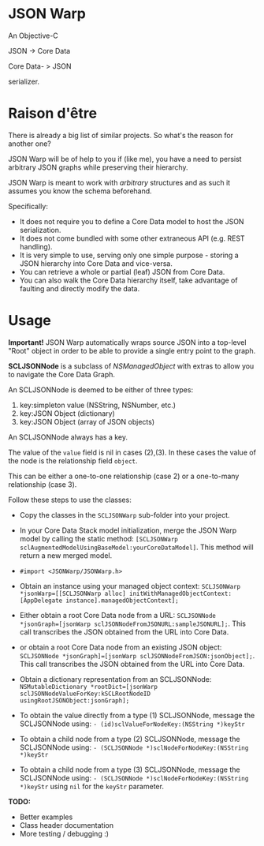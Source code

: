 JSON Warp
====================

An Objective-C

JSON -> Core Data

Core Data- > JSON

serializer.

# Raison d'être

There is already a big list of similar projects. So what's the reason for another one?

JSON Warp will be of help to you if (like me), you have a need to persist arbitrary JSON graphs while preserving their hierarchy.  

JSON Warp is meant to work with *arbitrary* structures and as such it assumes you know the schema beforehand.

Specifically: 

- It does not require you to define a Core Data model to host the JSON serialization.
- It does not come bundled with some other extraneous API (e.g. REST handling).
- It is very simple to use, serving only one simple purpose - storing a JSON hierarchy into Core Data and vice-versa.
- You can retrieve a whole or partial (leaf) JSON from Core Data.
- You can also walk the Core Data hierarchy itself, take advantage of faulting and directly modify the data.

# Usage

**Important!**
JSON Warp automatically wraps source JSON into a top-level "Root" object in order to be able to provide a single entry point to the graph.

**SCLJSONNode** is a subclass of *NSManagedObject* with extras to allow you to navigate the Core Data Graph.

An SCLJSONNode is deemed to be either of three types:

1. key:simpleton value (NSString, NSNumber, etc.)
2. key:JSON Object (dictionary)
3. key:JSON Object (array of JSON objects)

An SCLJSONNode always has a key. 

The value of the `value` field is nil in cases (2),(3). In these cases the value of the node is the relationship field `object`. 

This can be either a one-to-one relationship (case 2) or a one-to-many relationship (case 3).


Follow these steps to use the classes:

- Copy the classes in the `SCLJSONWarp` sub-folder into your project.

- In your Core Data Stack model initialization, merge the JSON Warp model by calling the static method: `[SCLJSONWarp sclAugmentedModelUsingBaseModel:yourCoreDataModel]`. This method will return a new merged model.

- `#import <JSONWarp/JSONWarp.h>`

- Obtain an instance using your managed object context: `SCLJSONWarp *jsonWarp=[[SCLJSONWarp alloc] initWithManagedObjectContext:[AppDelegate instance].managedObjectContext];`

- Either obtain a root Core Data node from a URL: `SCLJSONNode *jsonGraph=[jsonWarp sclJSONNodeFromJSONURL:sampleJSONURL];`. This call transcribes the JSON obtained from the URL into Core Data.

- or obtain a root Core Data node from an existing JSON object: `SCLJSONNode *jsonGraph]=[jsonWarp sclJSONNodeFromJSON:jsonObject];`. This call transcribes the JSON obtained from the URL into Core Data.

- Obtain a dictionary representation from an SCLJSONNode: `NSMutableDictionary *rootDict=[jsonWarp sclJSONNodeValueForKey:kSCLRootNodeID usingRootJSONObject:jsonGraph];`

- To obtain the value directly from a type (1) SCLJSONNode, message the SCLJSONNode using: `- (id)sclValueForNodeKey:(NSString *)keyStr`

- To obtain a child node from a type (2) SCLJSONNode, message the SCLJSONNode using: `- (SCLJSONNode *)sclNodeForNodeKey:(NSString *)keyStr`

- To obtain a child node from a type (3) SCLJSONNode, message the SCLJSONNode using: `- (SCLJSONNode *)sclNodeForNodeKey:(NSString *)keyStr` using `nil` for the `keyStr` parameter.


**TODO:** 

- Better examples
- Class header documentation
- More testing / debugging :)

